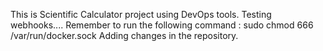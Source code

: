 This is Scientific Calculator project using DevOps tools.
Testing webhooks....
Remember to run the following command : sudo chmod 666 /var/run/docker.sock
Adding changes in the repository.
